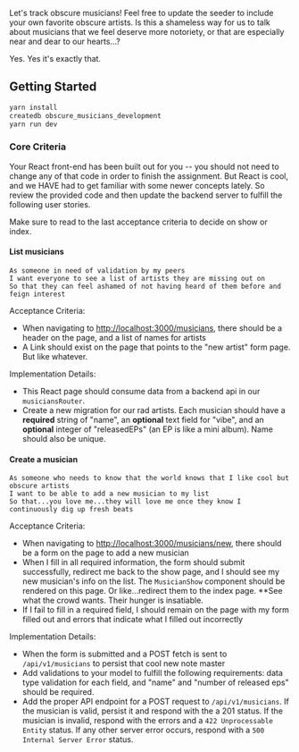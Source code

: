 Let's track obscure musicians! Feel free to update the seeder to include your own favorite obscure artists. Is this a shameless way for us to talk about musicians that we feel deserve more notoriety, or that are especially near and dear to our hearts...? 

Yes. Yes it's exactly that. 

## Getting Started

```sh
yarn install
createdb obscure_musicians_development
yarn run dev
```

### Core Criteria

Your React front-end has been built out for you -- you should not need to change any of that code in order to finish the assignment. But React is cool, and we HAVE had to get familiar with some newer concepts lately. So review the provided code and then update the backend server to fulfill the following user stories.

Make sure to read to the last acceptance criteria to decide on show or index.

#### List musicians

```no-highlight
As someone in need of validation by my peers
I want everyone to see a list of artists they are missing out on
So that they can feel ashamed of not having heard of them before and feign interest
```

Acceptance Criteria:

- When navigating to <http://localhost:3000/musicians>, there should be a header on the page, and a list of names for artists 
- A Link should exist on the page that points to the "new artist" form page. But like whatever.

Implementation Details:

- This React page should consume data from a backend api in our `musiciansRouter`. 
- Create a new migration for our rad artists. Each musician should have a **required** string of "name", an **optional** text field for "vibe", and an **optional** integer of "releasedEPs" (an EP is like a mini album). Name should also be unique.

#### Create a musician

```no-highlight
As someone who needs to know that the world knows that I like cool but obscure artists
I want to be able to add a new musician to my list
So that...you love me...they will love me once they know I continuously dig up fresh beats
```

Acceptance Criteria:

- When navigating to <http://localhost:3000/musicians/new>, there should be a form on the page to add a new musician
- When I fill in all required information, the form should submit successfully, redirect me back to the show page, and I should see my new musician's info on the list. The `MusicianShow` component should be rendered on this page. Or like...redirect them to the index page. **See what the crowd wants. Their hunger is insatiable.
- If I fail to fill in a required field, I should remain on the page with my form filled out and errors that indicate what I filled out incorrectly

Implementation Details:

- When the form is submitted and a POST fetch is sent to `/api/v1/musicians` to persist that cool new note master
- Add validations to your model to fulfill the following requirements: data type validation for each field, and "name" and "number of released eps" should be required.
- Add the proper API endpoint for a POST request to `/api/v1/musicians`. If the musician is valid, persist it and respond with the a 201 status. If the musician is invalid, respond with the errors and a `422 Unprocessable Entity` status. If any other server error occurs, respond with a `500 Internal Server Error` status.
